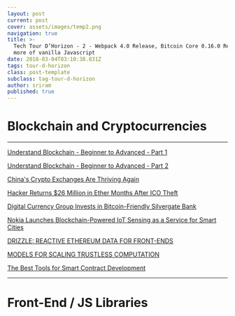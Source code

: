 ```yaml
---
layout: post
current: post
cover: assets/images/temp2.png
navigation: true
title: >-
  Tech Tour D’Horizon - 2 - Webpack 4.0 Release, Bitcoin Core 0.16.0 Release and
  more of vanilla Javascript
date: 2018-03-04T03:10:38.831Z
tags: tour-d-horizon
class: post-template
subclass: tag-tour-d-horizon
author: sriram
published: true
---
```

<h1>Blockchain and Cryptocurrencies </h1>
<hr>
<p><a href="https://blog.sriramj.xyz/understand-blockchain-beginner-to-advanced" target="_blank">Understand Blockchain - Beginner to Advanced - Part 1</a>
</p>
<p><a href="https://blog.sriramj.xyz/understand-blockchain-beginner-to-advanced-part-2" target="_blank">Understand Blockchain - Beginner to Advanced - Part 2
</a>
</p>
<p><a href="https://www.coindesk.com/chinas-crypto-exchanges-didnt-just-survive-theyre-thriving/" target="_blank">China's Crypto Exchanges Are Thriving Again
</a>
</p>
<p><a href="https://www.coindesk.com/hacker-returns-26-million-ether-months-ico-theft/" target="_blank">Hacker Returns $26 Million in Ether Months After ICO Theft
</a>
</p>

<p><a href="https://www.coindesk.com/digital-currency-group-invests-in-crypto-friendly-silvergate-bank/" target="_blank">Digital Currency Group Invests in Bitcoin-Friendly Silvergate Bank

</a>
</p>

<p><a href="https://bitcoinmagazine.com/articles/nokia-launches-blockchain-powered-iot-sensing-service-smart-cities/" target="_blank">Nokia Launches Blockchain-Powered IoT Sensing as a Service for Smart Cities
</a>
</p>

<p><a href="http://truffleframework.com/blog/drizzle-reactive-ethereum-data-for-front-ends" target="_blank">DRIZZLE: REACTIVE ETHEREUM DATA FOR FRONT-ENDS
</a>
</p>

<p><a href="https://multicoin.capital/2018/02/23/models-scaling-trustless-computation/" target="_blank">MODELS FOR SCALING TRUSTLESS COMPUTATION
</a>
</p>


<p><a href="https://blockgeeks.com/guides/smart-contract-development/" target="_blank">The Best Tools for Smart Contract Development
</a>
</p>

<hr>
<h1>Front-End / JS Libraries</h1>
